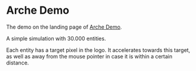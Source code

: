 # Arche Demo

The demo on the landing page of [Arche Demo](https://mlange-42.github.io/arche-demo/).

A simple simulation with 30.000 entities.

Each entity has a target pixel in the logo.
It accelerates towards this target, as well as away from the mouse pointer
in case it is within a certain distance.
